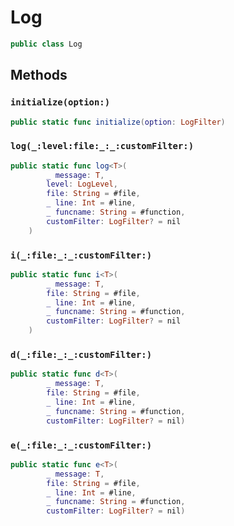 # Log

``` swift
public class Log 
```

## Methods

### `initialize(option:)`

``` swift
public static func initialize(option: LogFilter) 
```

### `log(_:level:file:_:_:customFilter:)`

``` swift
public static func log<T>(
        _ message: T,
        level: LogLevel,
        file: String = #file,
        _ line: Int = #line,
        _ funcname: String = #function,
        customFilter: LogFilter? = nil
    ) 
```

### `i(_:file:_:_:customFilter:)`

``` swift
public static func i<T>(
        _ message: T,
        file: String = #file,
        _ line: Int = #line,
        _ funcname: String = #function,
        customFilter: LogFilter? = nil
    ) 
```

### `d(_:file:_:_:customFilter:)`

``` swift
public static func d<T>(
        _ message: T,
        file: String = #file,
        _ line: Int = #line,
        _ funcname: String = #function,
        customFilter: LogFilter? = nil) 
```

### `e(_:file:_:_:customFilter:)`

``` swift
public static func e<T>(
        _ message: T,
        file: String = #file,
        _ line: Int = #line,
        _ funcname: String = #function,
        customFilter: LogFilter? = nil) 
```
